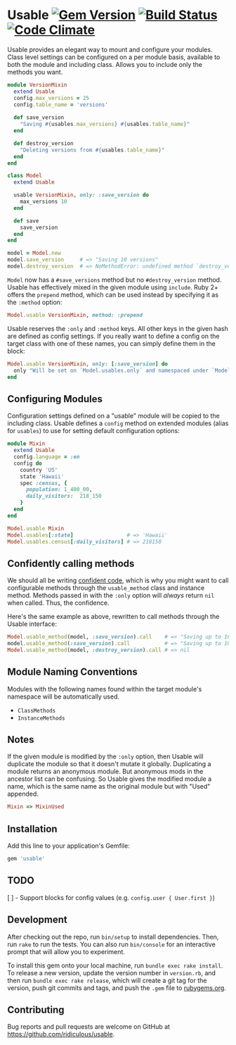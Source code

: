 # Usable [![Gem Version](https://badge.fury.io/rb/usable.svg)](http://badge.fury.io/rb/usable) [![Build Status](https://travis-ci.org/ridiculous/usable.svg)](https://travis-ci.org/ridiculous/usable) [![Code Climate](https://codeclimate.com/github/ridiculous/usable/badges/gpa.svg)](https://codeclimate.com/github/ridiculous/usable)

Usable provides an elegant way to mount and configure your modules. Class level settings can be configured on a per module basis,
available to both the module and including class. Allows you to include only the methods you want. 

```ruby
module VersionMixin
  extend Usable
  config.max_versions = 25
  config.table_name = 'versions'
  
  def save_version
    "Saving #{usables.max_versions} #{usables.table_name}"
  end

  def destroy_version
    "Deleting versions from #{usables.table_name}"
  end
end

class Model
  extend Usable

  usable VersionMixin, only: :save_version do
    max_versions 10
  end

  def save
    save_version
  end
end

model = Model.new
model.save_version     # => "Saving 10 versions"
model.destroy_version  # => NoMethodError: undefined method `destroy_version' for #<Model:...
```
`Model` now has a `#save_versions` method but no `#destroy_version` method. Usable has effectively mixed in the given module
using `include`. Ruby 2+ offers the `prepend` method, which can be used instead by specifying it as the `:method` option:

```ruby
Model.usable VersionMixin, method: :prepend
```

Usable reserves the `:only` and `:method` keys. All other keys in the given hash are defined as config settings. If you really
want to define a config on the target class with one of these names, you can simply define them in the block:

```ruby
Model.usable VersionMixin, only: [:save_version] do
  only "Will be set on `Model.usables.only` and namespaced under `Model.usables.version_mixin.only`"
end
```

## Configuring Modules

Configuration settings defined on a "usable" module will be copied to the including class. Usable defines
a `config` method on extended modules (alias for `usables`) to use for setting default configuration options:

```ruby
module Mixin
  extend Usable
  config.language = :en
  config do
    country 'US'
    state 'Hawaii'
    spec :census, {
      population: 1_400_00,
      daily_visitors:  218_150
    }
  end
end

Model.usable Mixin
Model.usables[:state]                 # => 'Hawaii'
Model.usables.census[:daily_visitors] # => 218150
```

## Confidently calling methods

We should all be writing [confident code](http://www.confidentruby.com/), which is why you might want to call configurable
methods through the `usable_method` class and instance method. Methods passed in with the `:only` option
will _always_ return `nil` when called. Thus, the confidence.

Here's the same example as above, rewritten to call methods through the Usable interface:

```ruby
Model.usable_method(model, :save_version).call    # => "Saving up to 10 versions to custom_versions"
model.usable_method(:save_version).call           # => "Saving up to 10 versions to custom_versions"
Model.usable_method(model, :destroy_version).call # => nil
```

## Module Naming Conventions

Modules with the following names found within the target module's namespace will be automatically used.

* `ClassMethods`
* `InstanceMethods`

## Notes

If the given module is modified by the `:only` option, then Usable will duplicate the module so that it doesn't mutate
it globally. Duplicating a module returns an anonymous module. But anonymous mods in the ancestor list can be confusing.
So Usable gives the modified module a name, which is the same name as the original module but with "Used" appended.

```ruby
Mixin => MixinUsed
```

## Installation

Add this line to your application's Gemfile:

```ruby
gem 'usable'
```

## TODO

[ ] - Support blocks for config values (e.g. `config.user { User.first }`)


## Development

After checking out the repo, run `bin/setup` to install dependencies. Then, run `rake` to run the tests. You can also run `bin/console` for an interactive prompt that will allow you to experiment.

To install this gem onto your local machine, run `bundle exec rake install`. To release a new version, update the version number in `version.rb`, and then run `bundle exec rake release`, which will create a git tag for the version, push git commits and tags, and push the `.gem` file to [rubygems.org](https://rubygems.org).

## Contributing

Bug reports and pull requests are welcome on GitHub at https://github.com/ridiculous/usable.

